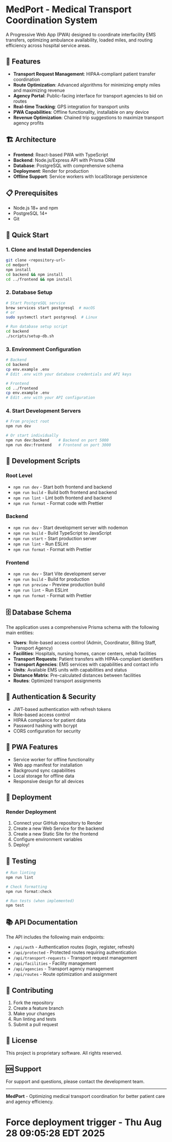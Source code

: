 # MedPort - Medical Transport Coordination System

A Progressive Web App (PWA) designed to coordinate interfacility EMS transfers, optimizing ambulance availability, loaded miles, and routing efficiency across hospital service areas.

## 🚀 Features

- **Transport Request Management**: HIPAA-compliant patient transfer coordination
- **Route Optimization**: Advanced algorithms for minimizing empty miles and maximizing revenue
- **Agency Portal**: Public-facing interface for transport agencies to bid on routes
- **Real-time Tracking**: GPS integration for transport units
- **PWA Capabilities**: Offline functionality, installable on any device
- **Revenue Optimization**: Chained trip suggestions to maximize transport agency profits

## 🏗️ Architecture

- **Frontend**: React-based PWA with TypeScript
- **Backend**: Node.js/Express API with Prisma ORM
- **Database**: PostgreSQL with comprehensive schema
- **Deployment**: Render for production
- **Offline Support**: Service workers with localStorage persistence

## 📋 Prerequisites

- Node.js 18+ and npm
- PostgreSQL 14+
- Git

## 🚀 Quick Start

### 1. Clone and Install Dependencies

```bash
git clone <repository-url>
cd medport
npm install
cd backend && npm install
cd ../frontend && npm install
```

### 2. Database Setup

```bash
# Start PostgreSQL service
brew services start postgresql  # macOS
# or
sudo systemctl start postgresql  # Linux

# Run database setup script
cd backend
./scripts/setup-db.sh
```

### 3. Environment Configuration

```bash
# Backend
cd backend
cp env.example .env
# Edit .env with your database credentials and API keys

# Frontend
cd ../frontend
cp env.example .env
# Edit .env with your API configuration
```

### 4. Start Development Servers

```bash
# From project root
npm run dev

# Or start individually
npm run dev:backend    # Backend on port 5000
npm run dev:frontend   # Frontend on port 3000
```

## 🔧 Development Scripts

### Root Level
- `npm run dev` - Start both frontend and backend
- `npm run build` - Build both frontend and backend
- `npm run lint` - Lint both frontend and backend
- `npm run format` - Format code with Prettier

### Backend
- `npm run dev` - Start development server with nodemon
- `npm run build` - Build TypeScript to JavaScript
- `npm run start` - Start production server
- `npm run lint` - Run ESLint
- `npm run format` - Format with Prettier

### Frontend
- `npm run dev` - Start Vite development server
- `npm run build` - Build for production
- `npm run preview` - Preview production build
- `npm run lint` - Run ESLint
- `npm run format` - Format with Prettier

## 🗄️ Database Schema

The application uses a comprehensive Prisma schema with the following main entities:

- **Users**: Role-based access control (Admin, Coordinator, Billing Staff, Transport Agency)
- **Facilities**: Hospitals, nursing homes, cancer centers, rehab facilities
- **Transport Requests**: Patient transfers with HIPAA-compliant identifiers
- **Transport Agencies**: EMS services with capabilities and contact info
- **Units**: Available EMS units with capabilities and status
- **Distance Matrix**: Pre-calculated distances between facilities
- **Routes**: Optimized transport assignments

## 🔐 Authentication & Security

- JWT-based authentication with refresh tokens
- Role-based access control
- HIPAA compliance for patient data
- Password hashing with bcrypt
- CORS configuration for security

## 📱 PWA Features

- Service worker for offline functionality
- Web app manifest for installation
- Background sync capabilities
- Local storage for offline data
- Responsive design for all devices

## 🚀 Deployment

### Render Deployment

1. Connect your GitHub repository to Render
2. Create a new Web Service for the backend
3. Create a new Static Site for the frontend
4. Configure environment variables
5. Deploy!

## 🧪 Testing

```bash
# Run linting
npm run lint

# Check formatting
npm run format:check

# Run tests (when implemented)
npm test
```

## 📚 API Documentation

The API includes the following main endpoints:

- `/api/auth` - Authentication routes (login, register, refresh)
- `/api/protected` - Protected routes requiring authentication
- `/api/transport-requests` - Transport request management
- `/api/facilities` - Facility management
- `/api/agencies` - Transport agency management
- `/api/routes` - Route optimization and assignment

## 🤝 Contributing

1. Fork the repository
2. Create a feature branch
3. Make your changes
4. Run linting and tests
5. Submit a pull request

## 📄 License

This project is proprietary software. All rights reserved.

## 🆘 Support

For support and questions, please contact the development team.

---

**MedPort** - Optimizing medical transport coordination for better patient care and agency efficiency.
# Force deployment trigger - Thu Aug 28 09:05:28 EDT 2025

